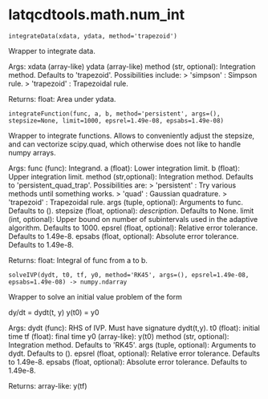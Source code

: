 latqcdtools.math.num_int
=============

`integrateData(xdata, ydata, method='trapezoid')`

Wrapper to integrate data. 

Args:
    xdata (array-like)
    ydata (array-like)
    method (str, optional): Integration method. Defaults to 'trapezoid'. Possibilities include:
                            > 'simpson' : Simpson rule.
                            > 'trapezoid' : Trapezoidal rule.

Returns:
    float: Area under ydata. 

`integrateFunction(func, a, b, method='persistent', args=(), stepsize=None, limit=1000, epsrel=1.49e-08, epsabs=1.49e-08)`

Wrapper to integrate functions. Allows to conveniently adjust the stepsize, and can vectorize scipy.quad, 
which otherwise does not like to handle numpy arrays.

Args:
    func (func): Integrand. 
    a (float): Lower integration limit.
    b (float): Upper integration limit.
    method (str,optional): Integration method. Defaults to 'persistent_quad_trap'. Possibilities are:
                            > 'persistent' : Try various methods until something works. 
                            > 'quad' : Gaussian quadrature.
                            > 'trapezoid' : Trapezoidal rule.
    args (tuple, optional): Arguments to func. Defaults to ().
    stepsize (float, optional): _description_. Defaults to None.
    limit (int, optional): Upper bound on number of subintervals used in the adaptive algorithm. Defaults to 1000.
    epsrel (float, optional): Relative error tolerance. Defaults to 1.49e-8.
    epsabs (float, optional): Absolute error tolerance. Defaults to 1.49e-8.

Returns:
    float: Integral of func from a to b. 

`solveIVP(dydt, t0, tf, y0, method='RK45', args=(), epsrel=1.49e-08, epsabs=1.49e-08) -> numpy.ndarray`

Wrapper to solve an initial value problem of the form

dy/dt = dydt(t, y)
y(t0) = y0

Args:
    dydt (func): RHS of IVP. Must have signature dydt(t,y).
    t0 (float): initial time 
    tf (float): final time 
    y0 (array-like): y(t0)
    method (str, optional): Integration method. Defaults to 'RK45'.
    args (tuple, optional): Arguments to dydt. Defaults to ().
    epsrel (float, optional): Relative error tolerance. Defaults to 1.49e-8.
    epsabs (float, optional): Absolute error tolerance. Defaults to 1.49e-8.

Returns:
    array-like: y(tf) 

